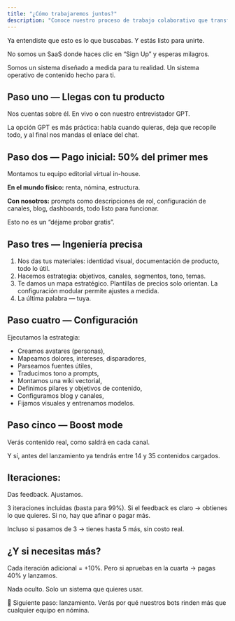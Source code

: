 ```yaml
---
title: "¿Cómo trabajaremos juntos?"
description: "Conoce nuestro proceso de trabajo colaborativo que transforma tu producto en contenido impactante mediante un sistema editorial personalizado, desde la consulta inicial hasta la implementación estratégica y modo impulso."
---
```

Ya entendiste que esto es lo que buscabas. Y estás listo para unirte.

No somos un SaaS donde haces clic en “Sign Up” y esperas milagros.

Somos un sistema diseñado a medida para tu realidad. Un sistema operativo de contenido hecho para ti.

## Paso uno — Llegas con tu producto

Nos cuentas sobre él. En vivo o con nuestro entrevistador GPT.

La opción GPT es más práctica: habla cuando quieras, deja que recopile todo, y al final nos mandas el enlace del chat.

## Paso dos — Pago inicial: 50% del primer mes

Montamos tu equipo editorial virtual in-house.

**En el mundo físico:** renta, nómina, estructura.

**Con nosotros:** prompts como descripciones de rol, configuración de canales, blog, dashboards, todo listo para funcionar.

Esto no es un “déjame probar gratis”.

## Paso tres — Ingeniería precisa

1. Nos das tus materiales: identidad visual, documentación de producto, todo lo útil.
2. Hacemos estrategia: objetivos, canales, segmentos, tono, temas.
3. Te damos un mapa estratégico. Plantillas de precios solo orientan. La configuración modular permite ajustes a medida.
4. La última palabra — tuya.

## Paso cuatro — Configuración

Ejecutamos la estrategia:

- Creamos avatares (personas),
- Mapeamos dolores, intereses, disparadores,
- Parseamos fuentes útiles,
- Traducimos tono a prompts,
- Montamos una wiki vectorial,
- Definimos pilares y objetivos de contenido,
- Configuramos blog y canales,
- Fijamos visuales y entrenamos modelos.

## Paso cinco — Boost mode

Verás contenido real, como saldrá en cada canal.

Y sí, antes del lanzamiento ya tendrás entre 14 y 35 contenidos cargados.

## Iteraciones:

Das feedback. Ajustamos.

3 iteraciones incluidas (basta para 99%). Si el feedback es claro → obtienes lo que quieres. Si no, hay que afinar o pagar más.

Incluso si pasamos de 3 → tienes hasta 5 más, sin costo real.

## ¿Y si necesitas más?

Cada iteración adicional = +10%. Pero si apruebas en la cuarta → pagas 40% y lanzamos.

Nada oculto. Solo un sistema que quieres usar.

📌 Siguiente paso: lanzamiento. Verás por qué nuestros bots rinden más que cualquier equipo en nómina.
